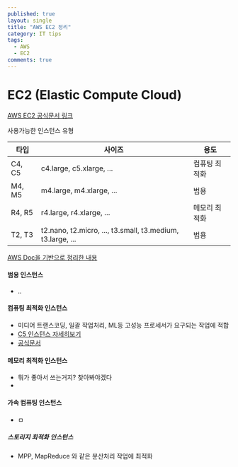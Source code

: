 ```yaml
---
published: true
layout: single
title: "AWS EC2 정리"
category: IT tips
tags:
  - AWS
  - EC2
comments: true
---
```


EC2 (Elastic Compute Cloud)
=============

[AWS EC2 공식문서 링크](https://docs.aws.amazon.com/ko_kr/AWSEC2/latest/UserGuide/instance-types.html)

사용가능한 인스턴스 유형



| 타입   | 사이즈                                                     | 용도          |
| ------ | ---------------------------------------------------------- | ------------- |
| C4, C5 | c4.large, c5.xlarge, ...                                   | 컴퓨팅 최적화 |
| M4, M5 | m4.large, m4.xlarge, ...                                   | 범용          |
| R4, R5 | r4.large, r4.xlarge, ...                                   | 메모리 최적화 |
| T2, T3 | t2.nano, t2.micro, ..., t3.small, t3.medium, t3.large, ... | 범용          |



[AWS Doc을 기반으로 정리한 내용](https://docs.aws.amazon.com/ko_kr/AWSEC2/latest/UserGuide/instance-types.html)

#### 범용 인스턴스

- ..

#### 컴퓨팅 최적화 인스턴스 

- 미디어 트랜스코딩, 일괄 작업처리, ML등 고성능 프로세서가 요구되는 작업에 적합
- [C5 인스턴스 자세히보기](https://aws.amazon.com/ko/ec2/instance-types/c5/)
- [공식문서](https://docs.aws.amazon.com/ko_kr/AWSEC2/latest/UserGuide/compute-optimized-instances.html)

#### 메모리 최적화 인스턴스

- 뭐가 좋아서 쓰는거지? 찾아봐야겠다
- 

#### 가속 컴퓨팅 인스턴스

- ㅁ

##### 스토리지 최적화 인스턴스

- MPP, MapReduce 와 같은 분산처리 작업에 최적화